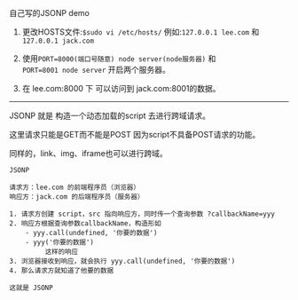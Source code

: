 自己写的JSONP demo  

1. 更改HOSTS文件:`$sudo vi /etc/hosts/`
   例如:`127.0.0.1 lee.com` 和 `127.0.0.1 jack.com`

2. 使用`PORT=8000(端口号随意) node server(node服务器)` 和   
`PORT=8001 node server` 开启两个服务器。

3. 在 lee.com:8000 下 可以访问到 jack.com:8001的数据。


---
JSONP 就是 构造一个动态加载的script 去进行跨域请求。  

这里请求只能是GET而不能是POST 因为script不具备POST请求的功能。  
  
同样的，link、img、iframe也可以进行跨域。  

```
JSONP

请求方：lee.com 的前端程序员（浏览器）
响应方：jack.com 的后端程序员（服务器）

1. 请求方创建 script，src 指向响应方，同时传一个查询参数 ?callbackName=yyy
2. 响应方根据查询参数callbackName，构造形如
    - yyy.call(undefined, '你要的数据')
    - yyy('你要的数据')
         这样的响应
3. 浏览器接收到响应，就会执行 yyy.call(undefined, '你要的数据')
4. 那么请求方就知道了他要的数据

这就是 JSONP
```
